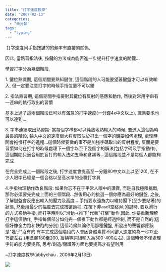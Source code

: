 ```yaml
---
title: "打字速度教學"
date: "2007-02-13"
categories: 
  - "未分類"
tags: 
  - "typing"
---
```


 打字速度同手指按鍵的的頻率有直接的關係,

因此, 當熟習指法後, 按鍵的方法成為能否進一步提升打字速度的關鍵...

學習打字分為幾個階段,

1\. 鍵位熟識期, 這個期間要熟知鍵位, 這個階段的人可能要望著鍵盤才可以有效輸入, 但一定要注意打字的時候手指位置不可以錯

2\. 指法熟習期, 這個期間手指要對其鍵位有反射的感應和動作, 然後對常用字串有一連串的執行取出的習慣

基本上過了這兩個階段已可以有滿意的打字速度(一分鐘4x中文以上), 職業要求也可以達到...

3\. 字串連續取出熟習期: 當每個字串都可以純熟地熟輸入的時候, 要進入這個為時最長的階段, 輸入中文的速度很大程度取決於打出一個字的碼要如何處理, 處理時間會拖慢打字的進程...這個時候要做的事不是加強字碼取出的反射程度, 反而是要習慣如何在打字的時候處理下一個字以至下幾個字的解法(包括字碼及手指動作), 這個期間只適合用於盲打的輸入法如五筆和倉頡等...這個階段並不是每個人都能夠完成

在完全完成上一個階段之後, 打字速度會提高至一分鐘80中文以上以至120), 在不少人眼中已經是一個合格以至高水準的全職打字員

4.手指物理動作改良階段: 如果你志不在于平常人眼中的讚賞, 而是自我極限挑戰, 那你必須要先完成上面的三個階段...然後用心的挑選一個你應為最好的鍵盤, 之後, 了解鍵盤會反應出輸入的壓力及高度... 手指要永遠施力以維持壓下(至少要貼著)的狀態, 然後用最少的幅度去完成按鍵過程, 在按下非asdf空格jkl;的鍵時, 要以滑行的方式移動手指, 而打字時則以"滑動->推下"代替"打擊"動作,因此, 你要重新理解打字這個動作, 手指每個部分如何完一個推下動作都是經過控制, 而不是自然的(這個好像全力跑和快跑的分別) 這個時候無論你用那種鍵盤, 所發出的聲響都應該是"幾乎"沒有的.有幸完成這個階段的人會因身體素質不同鍵入速度約為一秒12至15鍵左右.(用倉頡180至200, 縱橫等詞組輸入為300-400左右). 這個時候不僅處理字符的能力要提高, 思考/創造/閱讀等方面也要提高才有望利用

~打字速度教學(abbychau . 2006年2月13日)

![](images/key_home.jpg)
